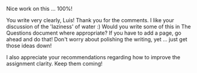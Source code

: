 Nice work on this ... 100%!

You write very clearly, Luis!  Thank you for the comments.  I like your discussion of the 'laziness' of water :)  Would you write some of this in The Questions document where appropriate?  If you have to add a page, go ahead and do that!  Don't worry about polishing the writing, yet ... just get those ideas down!  

I also appreciate your recommendations regarding how to improve the assignment clarity.  Keep them coming!
